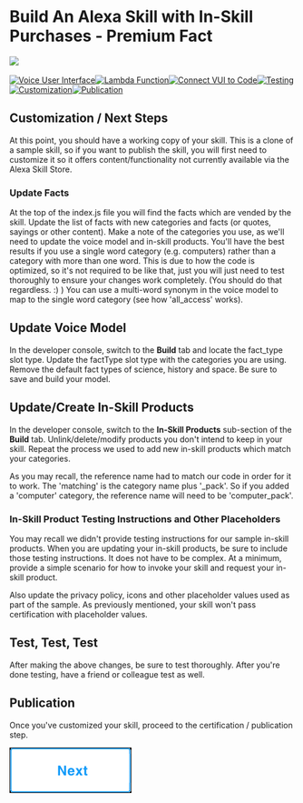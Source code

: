 # Build An Alexa Skill with In-Skill Purchases - Premium Fact
<img src="https://m.media-amazon.com/images/G/01/mobile-apps/dex/alexa/alexa-skills-kit/tutorials/quiz-game/header._TTH_.png" />

[![Voice User Interface](https://m.media-amazon.com/images/G/01/mobile-apps/dex/alexa/alexa-skills-kit/tutorials/navigation/1-locked._TTH_.png)](./voice-user-interface.md)[![Lambda Function](https://m.media-amazon.com/images/G/01/mobile-apps/dex/alexa/alexa-skills-kit/tutorials/navigation/2-locked._TTH_.png)](./lambda-function.md)[![Connect VUI to Code](https://m.media-amazon.com/images/G/01/mobile-apps/dex/alexa/alexa-skills-kit/tutorials/navigation/3-locked._TTH_.png)](./connect-vui-to-code.md)[![Testing](https://m.media-amazon.com/images/G/01/mobile-apps/dex/alexa/alexa-skills-kit/tutorials/navigation/4-locked._TTH_.png)](./testing.md)[![Customization](https://m.media-amazon.com/images/G/01/mobile-apps/dex/alexa/alexa-skills-kit/tutorials/navigation/5-on._TTH_.png)](./customization.md)[![Publication](https://m.media-amazon.com/images/G/01/mobile-apps/dex/alexa/alexa-skills-kit/tutorials/navigation/6-off._TTH_.png)](./publication.md)

## Customization / Next Steps

At this point, you should have a working copy of your skill. This is a clone of a sample skill, so if you want to publish the skill, you will first need to customize it so it offers content/functionality not currently available via the Alexa Skill Store.

### Update Facts

At the top of the index.js file you will find the facts which are vended by the skill.  Update the list of facts with new categories and facts (or quotes, sayings or other content).  Make a note of the categories you use, as we'll need to update the voice model and in-skill products.  You'll have the best results if you use a single word category (e.g. computers) rather than a category with more than one word.  This is due to how the code is optimized, so it's not required to be like that, just you will just need to test thoroughly to ensure your changes work completely.  (You should do that regardless. :) )  You can use a multi-word synonym in the voice model to map to the single word category (see how 'all_access' works).

## Update Voice Model

In the developer console, switch to the **Build** tab and locate the fact_type slot type.
Update the factType slot type with the categories you are using.  Remove the default fact types of science, history and space.  Be sure to save and build your model.

## Update/Create In-Skill Products

In the developer console, switch to the **In-Skill Products** sub-section of the **Build** tab.  Unlink/delete/modify products you don't intend to keep in your skill.  Repeat the process we used to add new in-skill products which match your categories.

As you may recall, the reference name had to match our code in order for it to work.  The 'matching' is the category name plus '_pack'.  So if you added a 'computer' category, the reference name will need to be 'computer_pack'.

### In-Skill Product Testing Instructions and Other Placeholders

You may recall we didn't provide testing instructions for our sample in-skill products.  When you are updating your in-skill products, be sure to include those testing instructions.  It does not have to be complex.  At a minimum, provide a simple scenario for how to invoke your skill and request your in-skill product.

Also update the privacy policy, icons and other placeholder values used as part of the sample.  As previously mentioned, your skill won't pass certification with placeholder values.

## Test, Test, Test

After making the above changes, be sure to test thoroughly.  After you're done testing, have a friend or colleague test as well.

## Publication

Once you've customized your skill, proceed to the certification / publication step.

[![Next](./next.png)](./publication.md)
